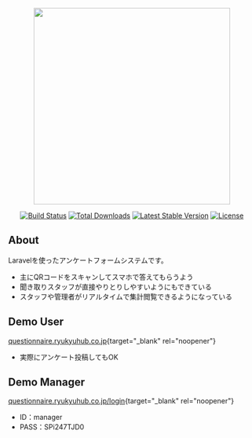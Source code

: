 <p align="center"><a href="https://laravel.com" target="_blank"><img src="https://raw.githubusercontent.com/laravel/art/master/logo-lockup/5%20SVG/2%20CMYK/1%20Full%20Color/laravel-logolockup-cmyk-red.svg" width="400"></a></p>

<p align="center">
<a href="https://travis-ci.org/laravel/framework"><img src="https://travis-ci.org/laravel/framework.svg" alt="Build Status"></a>
<a href="https://packagist.org/packages/laravel/framework"><img src="https://img.shields.io/packagist/dt/laravel/framework" alt="Total Downloads"></a>
<a href="https://packagist.org/packages/laravel/framework"><img src="https://img.shields.io/packagist/v/laravel/framework" alt="Latest Stable Version"></a>
<a href="https://packagist.org/packages/laravel/framework"><img src="https://img.shields.io/packagist/l/laravel/framework" alt="License"></a>
</p>

## About

Laravelを使ったアンケートフォームシステムです。

- 主にQRコードをスキャンしてスマホで答えてもらうよう
- 聞き取りスタッフが直接やりとりしやすいようにもできている
- スタッフや管理者がリアルタイムで集計閲覧できるようになっている

## Demo User

[questionnaire.ryukyuhub.co.jp](https://questionnaire.ryukyuhub.co.jp){target="_blank" rel="noopener"}
- 実際にアンケート投稿してもOK

## Demo Manager

[questionnaire.ryukyuhub.co.jp/login](https://questionnaire.ryukyuhub.co.jp/login){target="_blank" rel="noopener"}

- ID：manager
- PASS：SPi247TJD0